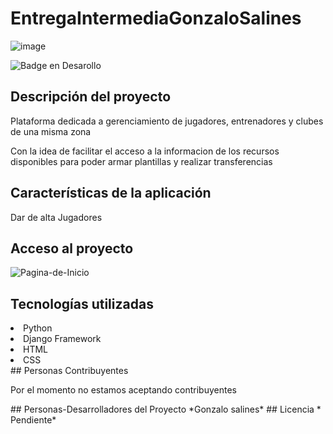# EntregaIntermediaGonzaloSalines

![image](https://user-images.githubusercontent.com/9422713/201786716-8c34681d-6330-446a-a612-9bf3dc8c36fa.png)

 ![Badge en Desarollo](https://img.shields.io/badge/STATUS-DEV%20INPROGRESS-green)
 


## Descripción del proyecto
<p>Plataforma dedicada a gerenciamiento de jugadores, entrenadores y clubes de una misma zona</p>
<p>Con la idea de facilitar el acceso a la informacion de los recursos disponibles para poder armar plantillas y realizar transferencias</p>

## Características de la aplicación
<lu>Dar de alta Jugadores</lu>


## Acceso al proyecto

![Pagina-de-Inicio](http://127.0.0.1:8000/coder/inicio/)

## Tecnologías utilizadas
<li>Python</li>
<li>Django Framework</li>
<li>HTML</li>
<li>CSS</li>
## Personas Contribuyentes
<p> Por el momento no estamos aceptando contribuyentes <p>
## Personas-Desarrolladores del Proyecto
*Gonzalo salines*
## Licencia
 * Pendiente*


